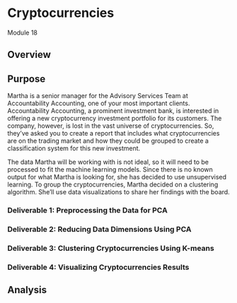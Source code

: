# Cryptocurrencies
Module 18
## Overview

## Purpose


Martha is a senior manager for the Advisory Services Team at Accountability Accounting, one of your most important clients. Accountability Accounting, a prominent investment bank, is interested in offering a new cryptocurrency investment portfolio for its customers. The company, however, is lost in the vast universe of cryptocurrencies. So, they’ve asked you to create a report that includes what cryptocurrencies are on the trading market and how they could be grouped to create a classification system for this new investment.

The data Martha will be working with is not ideal, so it will need to be processed to fit the machine learning models. Since there is no known output for what Martha is looking for, she has decided to use unsupervised learning. To group the cryptocurrencies, Martha decided on a clustering algorithm. She’ll use data visualizations to share her findings with the board.

### Deliverable 1: Preprocessing the Data for PCA
### Deliverable 2: Reducing Data Dimensions Using PCA
### Deliverable 3: Clustering Cryptocurrencies Using K-means
### Deliverable 4: Visualizing Cryptocurrencies Results

## Analysis
